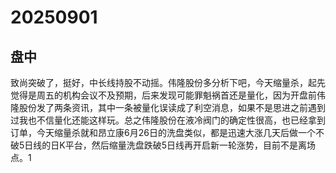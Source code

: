 # 20250901

## 盘中

致尚突破了，挺好，中长线持股不动摇。伟隆股份多分析下吧，今天缩量杀，起先觉得是周五的机构会议不及预期，后来发现可能罪魁祸首还是量化，因为开盘前伟隆股份发了两条资讯，其中一条被量化误读成了利空消息，如果不是思进之前遇到过我也不信量化还能这样玩。总之伟隆股份在液冷阀门的确定性很高，也已经拿到订单，今天缩量杀就和昂立康6月26日的洗盘类似，都是迅速大涨几天后做一个不破5日线的日K平台，然后缩量洗盘跌破5日线再开启新一轮涨势，目前不是离场点。1
